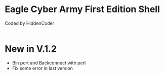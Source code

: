 # Eagle Cyber Army First Edition Shell
Coded by HiddenCoder<br><br>

# New in V.1.2
- Bin port and Backconnect with perl
- Fix some error in last version
